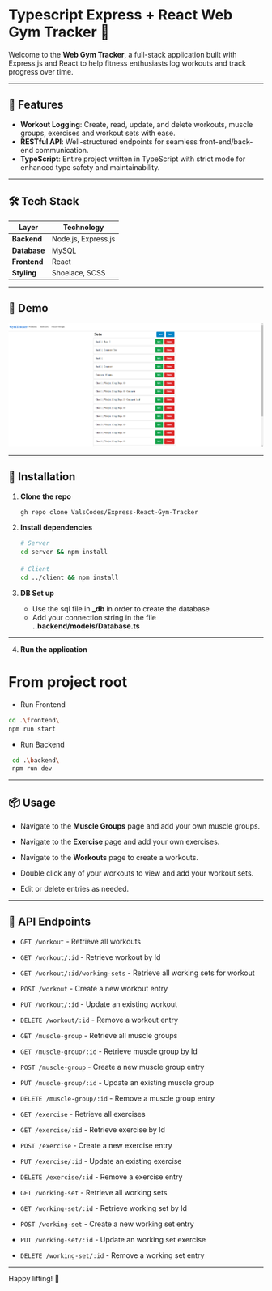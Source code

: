 # Typescript Express + React Web Gym Tracker 💪

Welcome to the **Web Gym Tracker**, a full-stack application built with Express.js and React to help fitness enthusiasts log workouts and track progress over time.

---

## 🚀 Features

* **Workout Logging**: Create, read, update, and delete workouts, muscle groups, exercises and workout sets with ease.
* **RESTful API**: Well-structured endpoints for seamless front-end/back-end communication.
* **TypeScript**: Entire project written in TypeScript with strict mode for enhanced type safety and maintainability.

---

## 🛠️ Tech Stack

| Layer        | Technology              |
| ------------ | ----------------------- |
| **Backend**  | Node.js, Express.js     |
| **Database** | MySQL                   |
| **Frontend** | React                   |
| **Styling**  | Shoelace, SCSS          |

---

## 📸 Demo

![App Demo](./frontend/src/assets/working-sets-demo.png)

---

## 💾 Installation

1. **Clone the repo**

   ```bash
   gh repo clone ValsCodes/Express-React-Gym-Tracker
   ```

2. **Install dependencies**

   ```bash
   # Server
   cd server && npm install

   # Client
   cd ../client && npm install
   ```

3. **DB Set up**
   * Use the sql file in **_db** in order to create the database
   * Add your connection string in the file **..backend/models/Database.ts**
---

4. **Run the application**
# From project root
  * Run Frontend 
   ```bash
   cd .\frontend\
   npm run start
   ```
  * Run Backend

  ```bash
   cd .\backend\
   npm run dev
   ```
---

## 📦 Usage

* Navigate to the **Muscle Groups** page and add your own muscle groups.
* Navigate to the **Exercise** page and add your own exercises.
* Navigate to the **Workouts** page to create a workouts.
* Double click any of your workouts to view and add your workout sets.

* Edit or delete entries as needed.

---

## 🔌 API Endpoints

* `GET /workout` - Retrieve all workouts
* `GET /workout/:id` - Retrieve workout by Id
* `GET /workout/:id/working-sets` - Retrieve all working sets for workout
* `POST /workout` - Create a new workout entry
* `PUT /workout/:id` - Update an existing workout
* `DELETE /workout/:id` - Remove a workout entry
  
* `GET /muscle-group` - Retrieve all muscle groups
* `GET /muscle-group/:id` - Retrieve muscle group by Id
* `POST /muscle-group` - Create a new muscle group entry
* `PUT /muscle-group/:id` - Update an existing muscle group
* `DELETE /muscle-group/:id` - Remove a muscle group entry
  
* `GET /exercise` - Retrieve all exercises
* `GET /exercise/:id` - Retrieve exercise by Id
* `POST /exercise` - Create a new exercise entry
* `PUT /exercise/:id` - Update an existing exercise
* `DELETE /exercise/:id` - Remove a exercise entry
  
* `GET /working-set` - Retrieve all working sets
* `GET /working-set/:id` - Retrieve working set by Id
* `POST /working-set` - Create a new working set entry
* `PUT /working-set/:id` - Update an working set exercise
* `DELETE /working-set/:id` - Remove a working set entry

---

Happy lifting! 💪
